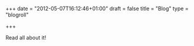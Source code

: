 +++
date = "2012-05-07T16:12:46+01:00"
draft = false
title = "Blog"
type = "blogroll"

+++

Read all about it!